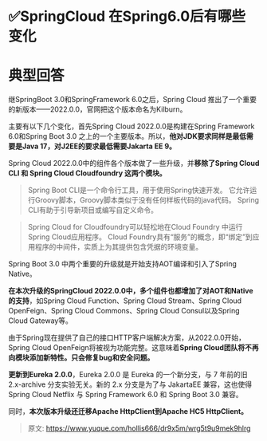 # ✅SpringCloud 在Spring6.0后有哪些变化


# 典型回答

继SpringBoot 3.0和SpringFramework 6.0之后，Spring Cloud 推出了一个重要的新版本——2022.0.0，官网把这个版本命名为Kilburn。

主要有以下几个变化，首先Spring Cloud 2022.0.0是构建在Spring Framework 6.0和Spring Boot 3.0 之上的一个主要版本。所以，**他对JDK要求同样是最低需要是Java 17，对J2EE的要求最低需要Jakarta EE 9。**

Spring Cloud 2022.0.0中的组件各个版本做了一些升级，并**移除了Spring Cloud CLI 和 Spring Cloud Cloudfoundry 这两个模块。**

> Spring Boot CLI是一个命令行工具，用于使用Spring快速开发。 它允许运行Groovy脚本，Groovy脚本类似于没有任何样板代码的java代码。 Spring CLI有助于引导新项目或编写自定义命令。


> Spring Cloud for Cloudfoundry可以轻松地在Cloud Foundry 中运行Spring Cloud应用程序。 Cloud Foundry具有“服务”的概念，即“绑定”到应用程序的中间件，实质上为其提供包含凭据的环境变量。



Spring Boot 3.0 中两个重要的升级就是开始支持AOT编译和引入了Spring Native。

**在本次升级的SpringCloud 2022.0.0中，多个组件也都增加了对AOT和Native的支持**，如Spring Cloud Function、Spring Cloud Stream、Spring Cloud OpenFeign、Spring Cloud Commons、Spring Cloud Consul以及Spring Cloud Gateway等。

由于Spring现在提供了自己的接口HTTP客户端解决方案，从2022.0.0开始，Spring Cloud OpenFeign将被视为功能完整。这意味着**Spring Cloud团队将不再向模块添加新特性。只会修复bug和安全问题。**


**更新到Eureka 2.0.0**，Eureka 2.0.0 是 Eureka 的一个新分支，与 7 年前的旧 2.x-archive 分支实验无关。新的 2.x 分支是为了与 JakartaEE 兼容，这也使得 Spring Cloud Netflix 与 Spring Framework 6.0 和 Spring Boot 3.0 兼容。

同时，**本次版本升级还迁移Apache HttpClient到Apache HC5 HttpClient。**


> 原文: <https://www.yuque.com/hollis666/dr9x5m/wrg5t9u9mek9hlrg>